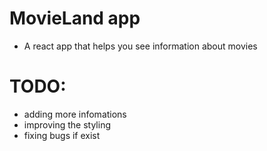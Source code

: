 # MovieLand app
- A react app that helps you see information about movies
# TODO:
- adding more infomations
- improving the styling
- fixing bugs if exist
